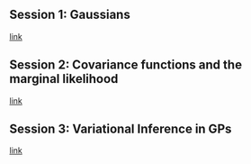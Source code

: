 Session 1: Gaussians
--
[link](https://docs.google.com/presentation/d/e/2PACX-1vRYHlEfOW799tLCsjWdqZ-GoykimGk5RMBmdGVDi4wghhunOtFm9nDEgoHUk-hgH7FhMKvVnxNAY-G3/pub?start=false&loop=false&delayms=0)

Session 2: Covariance functions and the marginal likelihood
--
[link](https://docs.google.com/presentation/d/e/2PACX-1vRMVRewzkBxJhJeA2P8z1KwUad86PAePqlG8xnj6eljaL4GsTdD4FySZ_JWbEr8jgDQBDHHr1XuOnXY/pub?start=false&loop=false&delayms=0)

Session 3: Variational Inference in GPs
--
[link](https://docs.google.com/presentation/d/e/2PACX-1vTLyS7ST8SSVYDnfoCZE5TwmwSNqdefBOLv8l5Oz07jE1JWIr_BdoExH9SQN4dhn4d5BOsDGAOZz1zj/pub?start=false&loop=false&delayms=0)
